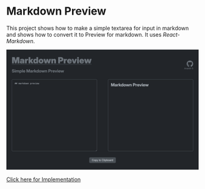 # Markdown Preview 

This project shows how to make a simple textarea for input in markdown and shows how to convert it to Preview for markdown.
It uses *React-Markdown*.

![Markdown Preview](./thumbnail.png)

[Click here for Implementation](https://wda-react-projects-13-markdown-preview.pages.dev/)

